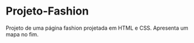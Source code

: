 # Projeto-Fashion
Projeto de uma página fashion projetada em HTML e CSS. Apresenta um mapa no fim. 
